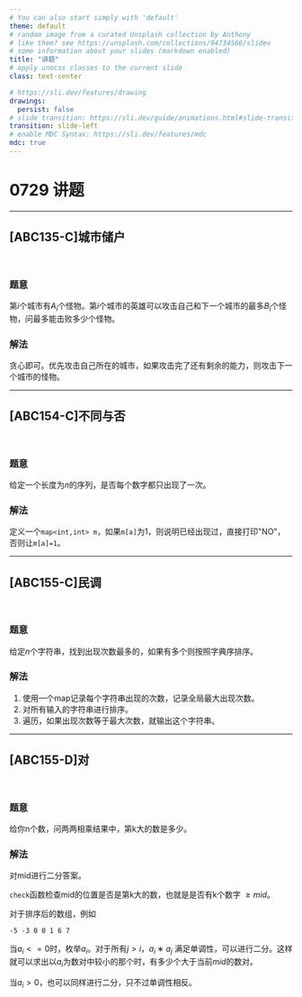 ```yaml
---
# You can also start simply with 'default'
theme: default
# random image from a curated Unsplash collection by Anthony
# like them? see https://unsplash.com/collections/94734566/slidev
# some information about your slides (markdown enabled)
title: "讲题"
# apply unocss classes to the current slide
class: text-center

# https://sli.dev/features/drawing
drawings:
  persist: false
# slide transition: https://sli.dev/guide/animations.html#slide-transitions
transition: slide-left
# enable MDC Syntax: https://sli.dev/features/mdc
mdc: true
---
```


# 0729 讲题


---

## \[ABC135-C\]城市储户

<br>


### 题意

第$i$个城市有$A_i$个怪物。第$i$个城市的英雄可以攻击自己和下一个城市的最多$B_i$个怪物，问最多能击败多少个怪物。

### 解法

贪心即可。优先攻击自己所在的城市，如果攻击完了还有剩余的能力，则攻击下一个城市的怪物。

---

##  \[ABC154-C\]不同与否

<br>


### 题意

给定一个长度为$n$的序列，是否每个数字都只出现了一次。

### 解法

定义一个`map<int,int> m`，如果`m[a]`为1，则说明已经出现过，直接打印"NO"，否则让`m[a]=1`。


---

## \[ABC155-C\]民调

<br>


### 题意

给定$n$个字符串，找到出现次数最多的，如果有多个则按照字典序排序。

### 解法

1. 使用一个map记录每个字符串出现的次数，记录全局最大出现次数。
2. 对所有输入的字符串进行排序。
3. 遍历，如果出现次数等于最大次数，就输出这个字符串。




---

## \[ABC155-D\]对

<br>


### 题意

给你n个数，问两两相乘结果中，第k大的数是多少。

### 解法


对mid进行二分答案。


`check`函数检查mid的位置是否是第k大的数，也就是是否有k个数字 $\geq mid$。

对于排序后的数组，例如

```
-5 -3 0 0 1 6 7
```

当$a_i < = 0$时，枚举$a_i$。对于所有$j > i$，$a_i ∗  a_j$ 满足单调性，可以进行二分。这样就可以求出以$a_i$为数对中较小的那个时，有多少个大于当前$mid$的数对。

当$a_i > 0$，也可以同样进行二分，只不过单调性相反。



